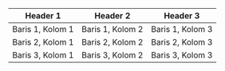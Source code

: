| Header 1 | Header 2 | Header 3 |
| ---------| ---------| ---------|
| Baris 1, Kolom 1 | Baris 1, Kolom 2 | Baris 1, Kolom 3 |
| Baris 2, Kolom 1 | Baris 2, Kolom 2 | Baris 2, Kolom 3 |
| Baris 3, Kolom 1 | Baris 3, Kolom 2 | Baris 3, Kolom 3 |
